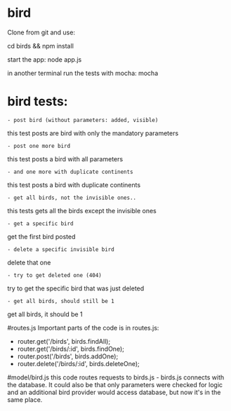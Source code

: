 # bird

Clone from git and use:

cd birds && npm install

start the app: node app.js

in another terminal run the tests with mocha: mocha

# bird tests:

    - post bird (without parameters: added, visible)

this test posts are bird with only the mandatory parameters

    - post one more bird

this test posts a bird with all parameters

    - and one more with duplicate continents

this test posts a bird with duplicate continents

    - get all birds, not the invisible ones..

this tests gets all the birds except the invisible ones

    - get a specific bird

get the first bird posted

    - delete a specific invisible bird

delete that one

    - try to get deleted one (404)

try to get the specific bird that was just deleted

    - get all birds, should still be 1

get all birds, it should be 1

#routes.js
Important parts of the code is in routes.js:

- router.get('/birds', birds.findAll);
- router.get('/birds/:id', birds.findOne);
- router.post('/birds', birds.addOne);
- router.delete('/birds/:id', birds.deleteOne);

#model/bird.js
this code routes requests to birds.js - birds.js connects with the database. It could also be that only parameters were checked for logic and an additional bird provider would access database, but now it's in the same place.